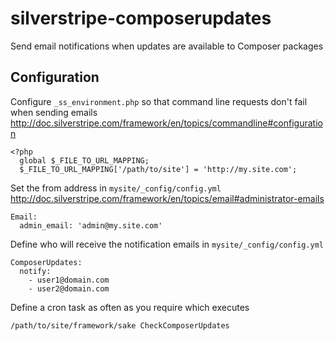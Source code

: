 silverstripe-composerupdates
============================

Send email notifications when updates are available to Composer packages

Configuration
-------------

Configure `_ss_environment.php` so that command line requests don't fail when sending emails http://doc.silverstripe.com/framework/en/topics/commandline#configuration

```
<?php
  global $_FILE_TO_URL_MAPPING;
  $_FILE_TO_URL_MAPPING['/path/to/site'] = 'http://my.site.com';
```

Set the from address in `mysite/_config/config.yml` http://doc.silverstripe.com/framework/en/topics/email#administrator-emails

```
Email:
  admin_email: 'admin@my.site.com'
```

Define who will receive the notification emails in `mysite/_config/config.yml`

```
ComposerUpdates:
  notify:
    - user1@domain.com
    - user2@domain.com
```

Define a cron task as often as you require which executes

```
/path/to/site/framework/sake CheckComposerUpdates
```
